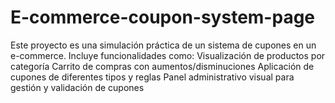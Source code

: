# E-commerce-coupon-system-page
Este proyecto es una simulación práctica de un sistema de cupones en un e-commerce. Incluye funcionalidades como:  Visualización de productos por categoría Carrito de compras con aumentos/disminuciones Aplicación de cupones de diferentes tipos y reglas Panel administrativo visual para gestión y validación de cupones
